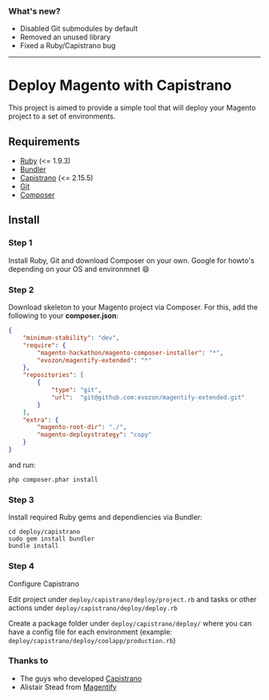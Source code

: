 ### What's new?

* Disabled Git submodules by default
* Removed an unused library
* Fixed a Ruby/Capistrano bug
 
------

# Deploy Magento with Capistrano

This project is aimed to provide a simple tool that will deploy your Magento project to a set of environments.

## Requirements

* [Ruby](http://www.ruby-lang.org/) (<= 1.9.3)
* [Bundler](http://bundler.io/)
* [Capistrano](http://capistranorb.com/) (<= 2.15.5)
* [Git](http://git-scm.com/)
* [Composer](http://getcomposer.org/)

## Install

### Step 1

Install Ruby, Git and download Composer on your own. Google for howto's depending on your OS and environmnet :smile:

### Step 2

Download skeleton to your Magento project via Composer. For this, add the following to your **composer.json**:

```json
{
    "minimum-stability": "dev",
    "require": {
        "magento-hackathon/magento-composer-installer": "*",
        "evozon/magentify-extended": "*"
    },
    "repositories": [
        {
            "type": "git",
            "url":  "git@github.com:evozon/magentify-extended.git"
        }
    ],
    "extra": {
        "magento-root-dir": "./",
		"magento-deploystrategy": "copy"
    }
}
```

and run:

```shell
php composer.phar install
```

### Step 3

Install required Ruby gems and dependiencies via Bundler:

```shell
cd deploy/capistrano
sudo gem install bundler
bundle install
```

### Step 4

Configure Capistrano

Edit project under ```deploy/capistrano/deploy/project.rb``` and tasks or other actions under ```deploy/capistrano/deploy/deploy.rb```

Create a package folder under ```deploy/capistrano/deploy/``` where you can have a config file for each environment (example: ```deploy/capistrano/deploy/coolapp/production.rb```)

### Thanks to

* The guys who developed [Capistrano](http://capistranorb.com/)
* Alistair Stead from [Magentify](https://github.com/alistairstead/Magentify)
